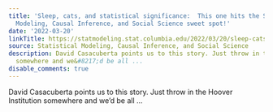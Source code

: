 ```yaml
---
title: 'Sleep, cats, and statistical significance:  This one hits the Statistical
  Modeling, Causal Inference, and Social Science sweet spot!'
date: '2022-03-20'
linkTitle: https://statmodeling.stat.columbia.edu/2022/03/20/sleep-cats-and-statistical-significance-this-one-hits-the-statistical-modeling-causal-inference-and-social-science-sweet-spot/
source: Statistical Modeling, Causal Inference, and Social Science
description: David Casacuberta points us to this story. Just throw in the Hoover Institution
  somewhere and we&#8217;d be all ...
disable_comments: true
---
```

David Casacuberta points us to this story. Just throw in the Hoover Institution somewhere and we&#8217;d be all ...